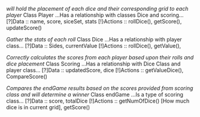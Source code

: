 *will hold the placement of each dice and their corresponding grid to each player*
Class Player
...Has a relationship with classes Dice and scoring...
[?]Data :: name, score, siceSet, stats
[!}Actions :: rollDice(), getScore(), updateScore()



*Gather the stats of each roll*
Class Dice
...Has a relationship with player class...
[?]Data :: Sides, currentValue
[!]Actions :: rollDice(), getValue(), 



*Correctly calculates the scores from each player based upon their rolls and dice placement*
Class Scoring
...Has a relationship with Dice Class and player class...
[?]Data :: updatedScore, dice
[!]Actions :: getValueDice(), CompareScore()



*Compares the endGame results based on the scores provided from scoring class and will determine a winner*
Class endGame
...Is a type of scoring class...
[?]Data :: score, totalDice
[!]Actions :: getNumOfDice() [How much dice is in current grid], getScore()
